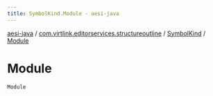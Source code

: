 ```yaml
---
title: SymbolKind.Module - aesi-java
---
```


[aesi-java](../../index.html) / [com.virtlink.editorservices.structureoutline](../index.html) / [SymbolKind](index.html) / [Module](.)

# Module

`Module`